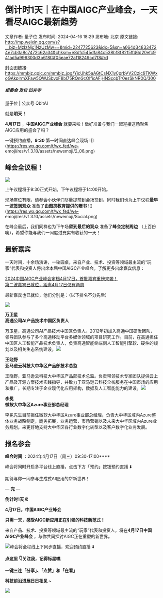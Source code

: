 # 倒计时1天｜在中国AIGC产业峰会，一天看尽AIGC最新趋势

文章作者: 量子位
发布时间: 2024-04-16 18:29
发布地: 北京
原文链接: http://mp.weixin.qq.com/s?__biz=MzIzNjc1NzUzMw==&mid=2247725623&idx=5&sn=a064d348334724e7cb0a8c7472c62a34&chksm=e8dfc545dfa84c538bf8f82f5ff46d20efc941ad5a999300d3b618f4f05eae72af18249cd7f8#rd

封面图链接: https://mmbiz.qpic.cn/mmbiz_jpg/YicUhk5aAGtCsNX1y0prbVV2Czic9TKWxoGAkplrmXFaw5QWJSbvxF8bI75RQnGcOlficAFjHNScqbTr0esSkNR0Q/300

##### 组委会 发自 凹非寺  
量子位 | 公众号 QbitAI

就是**明天！**

**4月17日** ，**中国AIGC产业峰会** 就要来啦！做好准备与我们一起迎接这场聚焦AIGC应用的盛会了吗？

一键预约直播，**9:30** 第一时间直达峰会现场 ![](https://res.wx.qq.com/t/wx_fed/we-
emoji/res/v1.3.10/assets/newemoji/2_06.png)

## 峰会全议程！

![](https://mmbiz.qpic.cn/mmbiz_png/YicUhk5aAGtCsNX1y0prbVV2Czic9TKWxo5mznMzp5qH8icUb9MNbiaR9ISficRhlFjkfx9O6mWb5rA1CDCMUO0EnaA/640?wx_fmt=png&from=appmsg)

上午议程将于9:30正式开始，下午议程将于14:00开始。

现场座位有限，请参会小伙伴们尽量提前到会场签到，同时我们也为上午议程**最早一波签到观众** 准备了**由图灵教育提供的赠书**
![](https://res.wx.qq.com/t/wx_fed/we-
emoji/res/v1.3.10/assets/newemoji/Social.png)

在峰会最后，我们同样也为下午场**留到最后的观众** 准备了**峰会定制周边** （上百份噢），希望你能与我们一同度过充实有收获的一天！  

## 最新嘉宾

一天时间，十余场演讲，一轮圆桌，来自产业、技术、投资等领域最主流的“玩家”代表和投资人将出席本届中国AIGC产业峰会。了解更多出席嘉宾信息：

[2024中国AIGC产业峰会定档4月17日，首批嘉宾重磅来袭！](http://mp.weixin.qq.com/s?__biz=MzIzNjc1NzUzMw==&mid=2247722395&idx=1&sn=c478e1412a1e73310066307817e50b7b&chksm=e8dfd2e9dfa85bff0eb3efe9cd8f701e89086d49027d0e5c80f36f28f02468177b6b111533fb&scene=21#wechat_redirect)  
[第二波嘉宾已就位，距离4月17日仅有两周](http://mp.weixin.qq.com/s?__biz=MzIzNjc1NzUzMw==&mid=2247723923&idx=2&sn=ef85f4d2209e62f02d343b7bf88f731a&chksm=e8dfdce1dfa855f71838d3e8a8e9abdb997ddaa45547793f0a373b8baeb7211e2f11365b5f39&scene=21#wechat_redirect)

最新嘉宾也已就位，他们分别是：（以下排名不分先后）

![](https://mmbiz.qpic.cn/mmbiz_jpg/YicUhk5aAGtCsNX1y0prbVV2Czic9TKWxoiadibicuwrbg7zS6zSMia5Abh3LPoSc6tDexCEfjASvUjEHoGHvLwkKfOw/640?wx_fmt=jpeg&from=appmsg)

**万卫星**  
**高通公司AI产品技术中国区负责人**

万卫星，高通公司AI产品技术中国区负责人。2012年初加入高通中国研发团队，领导团队参与了多个高通移动平台多媒体领域的项目研究工作。目前，在高通担任中国区人工智能产品技术负责人，负责高通智能终端侧人工智能引擎软、硬件的规划以及相关生态系统建设。![](https://mmbiz.qpic.cn/mmbiz_jpg/YicUhk5aAGtCsNX1y0prbVV2Czic9TKWxoGjxEhlqm4vqTCAewEdtxxysUcZFR399RkNPyAREYszXSNOJqeykicaw/640?wx_fmt=jpeg&from=appmsg)

**王晓野**  
**亚马逊云科技大中华区产品部技术总监**

王晓野，亚马逊云科技大中华区产品部技术总监。负责带领技术专家团队提供云上产品及开源方案技术实践指导，并致力于亚马逊云科技全栈服务在中国市场的应用和推广。长期专注于企业现代化应用架构，数据及人工智能能力的建设。![](https://mmbiz.qpic.cn/mmbiz_png/YicUhk5aAGtCsNX1y0prbVV2Czic9TKWxoES1wibczpzt8iakSzYsP0SvMrzwPaHzhsjw7tKNh97rCHLRj8DSDhhcg/640?wx_fmt=png&from=appmsg)

**李冕**  
**微软大中华区Azure事业部总经理**

李冕先生目前担任微软大中华区Azure事业部总经理，负责大中华区域内Azure整体业务战略制定，商务拓展，业务运营，市场营销以及未来大中华区域内Azure业务规划，来更好地支持大中华区各行业数字化转型以及客户数字化业务发展。

## 报名参会

**峰会时间** ：2024年4月17日（周三）09:30-17:00****

峰会将同时开启多平台线上直播，点击下方「预约」按钮预约直播 ⬇️

期待与你一同参与生成式AI应用的崭新世界！

— **完** —

**倒计时1天 ⏰**

**4月17日，中国AIGC产业峰会**

**只需一天，感受AIGC新应用正在引领的科技新范式！**

来自产品、技术、投资等领域最主流的“玩家”代表和投资人，将在**4月17日中国AIGC产业峰会** ，与你共同探讨AIGC正在重塑的新世界。

![](https://mmbiz.qpic.cn/mmbiz_jpg/YicUhk5aAGtCsNX1y0prbVV2Czic9TKWxoR9eMg22e5jev4KG70rzE6eOvero0SoHzYborkwCe5icQme2HkxWUgng/640?wx_fmt=jpeg&from=appmsg)峰会将全程线上下同步直播，欢迎预约直播
⬇️

  

  

**点这里 👇关注我，记得标星噢**

**一键三连「分享」、「点赞」和「在看」**

**科技前沿进展日日相见 ~**

![](https://mmbiz.qpic.cn/mmbiz_svg/g9RQicMD01M0tYoRQT2cMQRmPS5ZDyrrfzeksiay90KaDzlGBH61icqHxmgFKfvfXtVuwTHV740CDLAaXU1LIfZyoJEpYKcRIiaE/640?wx_fmt=svg)

